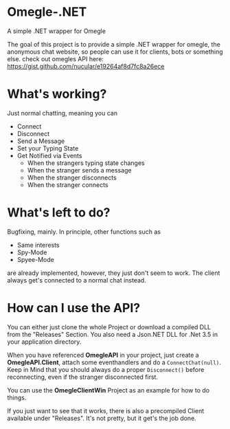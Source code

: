 # Omegle-.NET
A simple .NET wrapper for Omegle

The goal of this project is to provide a simple .NET wrapper for omegle, the anonymous chat website, so people can use it for clients, bots or something else. check out omegles API here: https://gist.github.com/nucular/e19264af8d7fc8a26ece

# What's working?

Just normal chatting, meaning you can

- Connect
- Disconnect
- Send a Message
- Set your Typing State
- Get Notified via Events
  - When the strangers typing state changes
  - When the stranger sends a message
  - When the stranger disconnects
  - When the stranger connects
  
# What's left to do?

Bugfixing, mainly. In principle, other functions such as

- Same interests
- Spy-Mode
- Spyee-Mode
  
are already implemented, however, they just don't seem to work. The client always get's connected to a normal chat instead.

# How can I use the API?

You can either just clone the whole Project or download a compiled DLL from the "Releases" Section. You also need a Json.NET DLL for .Net 3.5 in your application directory.

When you have referenced **OmegleAPI** in your project, just create a **OmegleAPI.Client**, attach some eventhandlers and do a `ConnectChat(null)`. Keep in Mind that you should always do a proper `Disconnect()` before reconnecting, even if the stranger disconnected first.

You can use the **OmegleClientWin** Project as an example for how to do things.

If you just want to see that it works, there is also a precompiled Client available under "Releases". It's not pretty, but it get's the job done.
